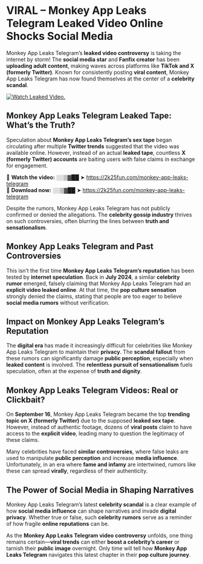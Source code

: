# VIRAL – Monkey App Leaks Telegram Leaked Video Online Shocks Social Media 

Monkey App Leaks Telegram’s **leaked video controversy** is taking the internet by storm! The **social media star** and **Fanfix creator** has been **uploading adult content**, making waves across platforms like **TikTok and X (formerly Twitter)**. Known for consistently posting **viral content**, Monkey App Leaks Telegram has now found themselves at the center of a **celebrity scandal**.  

[![Watch Leaked Video.](https://miro.medium.com/v2/resize:fit:828/format:webp/1*cilzJN44JGOrTw9NJCrNHA.gif "Watch Leaked Video")](https://2k25fun.com/monkey-app-leaks-telegram)

## **Monkey App Leaks Telegram Leaked Tape: What’s the Truth?**  
Speculation about **Monkey App Leaks Telegram’s sex tape** began circulating after multiple **Twitter trends** suggested that the video was available online. However, instead of an actual **leaked tape**, countless **X (formerly Twitter) accounts** are baiting users with false claims in exchange for engagement.  

🔹 **Watch the video:** ░░▒▓██ ➤ https://2k25fun.com/monkey-app-leaks-telegram  
🔹 **Download now:** ░░▒▓██ ➤ https://2k25fun.com/monkey-app-leaks-telegram  

Despite the rumors, Monkey App Leaks Telegram has not publicly confirmed or denied the allegations. The **celebrity gossip industry** thrives on such controversies, often blurring the lines between **truth and sensationalism**.  

## **Monkey App Leaks Telegram and Past Controversies**  
This isn’t the first time **Monkey App Leaks Telegram’s reputation** has been tested by **internet speculation**. Back in **July 2024**, a similar **celebrity rumor** emerged, falsely claiming that Monkey App Leaks Telegram had an **explicit video leaked online**. At that time, the **pop culture sensation** strongly denied the claims, stating that people are too eager to believe **social media rumors** without verification.  

## **Impact on Monkey App Leaks Telegram’s Reputation**  
The **digital era** has made it increasingly difficult for celebrities like Monkey App Leaks Telegram to maintain their **privacy**. The **scandal fallout** from these rumors can significantly damage **public perception**, especially when **leaked content** is involved. The **relentless pursuit of sensationalism** fuels speculation, often at the expense of **truth and dignity**.  

## **Monkey App Leaks Telegram Videos: Real or Clickbait?**  
On **September 16**, Monkey App Leaks Telegram became the top **trending topic on X (formerly Twitter)** due to the supposed **leaked sex tape**. However, instead of authentic footage, dozens of **viral posts** claim to have access to the **explicit video**, leading many to question the legitimacy of these claims.  

Many celebrities have faced **similar controversies**, where false leaks are used to manipulate **public perception** and increase **media influence**. Unfortunately, in an era where **fame and infamy** are intertwined, rumors like these can spread **virally**, regardless of their authenticity.  

## **The Power of Social Media in Shaping Narratives**  
Monkey App Leaks Telegram’s latest **celebrity scandal** is a clear example of how **social media influence** can shape narratives and invade **digital privacy**. Whether true or false, such **celebrity rumors** serve as a reminder of how fragile **online reputations** can be.  

As the **Monkey App Leaks Telegram video controversy** unfolds, one thing remains certain—**viral trends** can either **boost a celebrity’s career** or tarnish their **public image** overnight. Only time will tell how **Monkey App Leaks Telegram** navigates this latest chapter in their **pop culture journey**. 